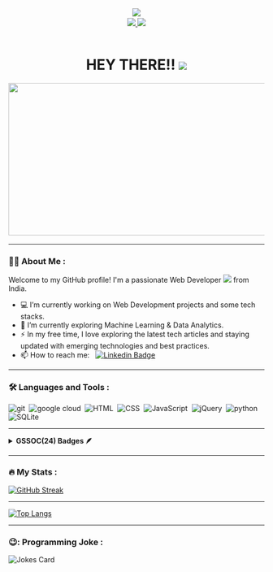 <div id="header"align="center" >
  <img src="https://encrypted-tbn0.gstatic.com/images?q=tbn:ANd9GcSQ5rjHJqS4TwR6eBRO5SDhCMNbXHNnQ46FCw&usqp=CAU" width="100"/>
</div>

<div id="badges" align="center">
  <a href="https://x.com/Divya67274866">
    <img src="https://img.shields.io/badge/-black?style=for-the-badge&logo=x&logoColor=white%22%20alt=%22X%20Badge"/>
  </a>
  <a href="divyasingh0803@gmail.com">
    <img src="https://img.shields.io/badge/Gmail-blue%3Fstyle%3D%26logo%3Dgmail%26logoColor%3Dwhite?style=for-the-badge&logo=gmail&logoColor=white&color=red"/>
  </a>
</div>

<img src="https://komarev.com/ghpvc/?username=your-github-username&style=flat-square&color=blue" alt=""/>


<h1 align="center">
  HEY THERE!!
  <img src="https://media.tenor.com/CU-PX1m0egYAAAAM/wave-hi.gif" width="30px"/>
</h1>
<div align="center">
  <img src="https://media.tenor.com/AlUkiGkR2j8AAAAM/new-game-ahagon-umiko-programming.gif" width="600" height="300"/>
</div>

---

### :woman_technologist: About Me :
Welcome to my GitHub profile! I'm a passionate Web Developer <img src="https://media.giphy.com/media/WUlplcMpOCEmTGBtBW/giphy.gif" width="30"> from India. 

- 💻 I’m currently working on Web Development projects and some tech stacks.
- 🌱 I’m currently exploring Machine Learning & Data Analytics.
- ⚡ In my free time, I love exploring the latest tech articles and staying updated with emerging technologies and best practices.
- 📫 How to reach me: &nbsp; [![Linkedin Badge](https://img.shields.io/badge/-Divya-blue?style=flat&logo=Linkedin&logoColor=white)](https://www.linkedin.com/in/divya-singh-444b4b190/)

---

### :hammer_and_wrench: Languages and Tools :

<div>
 <img src="https://cdn.jsdelivr.net/gh/devicons/devicon/icons/git/git-original.svg" title="Git" alt="git" width="40" height="40"/>&nbsp;
 <img src="https://cdn.jsdelivr.net/gh/devicons/devicon/icons/googlecloud/googlecloud-original-wordmark.svg" title="Google Cloud" alt="google cloud" width="40" height="40"/>&nbsp;
 <img src="https://cdn.jsdelivr.net/gh/devicons/devicon/icons/html5/html5-original.svg" title="HTML5" alt="HTML" width="40" height="40"/>&nbsp;
 <img src="https://cdn.jsdelivr.net/gh/devicons/devicon/icons/css3/css3-original.svg"  title="CSS3" alt="CSS" width="40" height="40"/>&nbsp;
 <img src="https://cdn.jsdelivr.net/gh/devicons/devicon/icons/javascript/javascript-original.svg" title="JavaScript" alt="JavaScript" width="40" height="40"/>&nbsp;
 <img src="https://cdn.jsdelivr.net/gh/devicons/devicon/icons/jquery/jquery-original.svg" title="jQuery" alt="jQuery" width="40" height="40"/>&nbsp;
 <img src="https://cdn.jsdelivr.net/gh/devicons/devicon/icons/python/python-original.svg" title="Python" alt="python" width="40" height="40"/>&nbsp;
 <img src="https://cdn.jsdelivr.net/gh/devicons/devicon/icons/sqlite/sqlite-original.svg" title="SQLite"  alt="SQLite" width="40" height="40"/>&nbsp;
</div>

---

<details>	
 <summary><b>GSSOC(24) Badges 🪶</b></summary><br>
<div style='display:flex; align-items:center; gap: 10px;' align='center'><a href="https://gssoc.girlscript.tech/leaderboard">
<img src="https://raw.githubusercontent.com/GSSoC24/Postman-Challenge/main/docs/assets/Postman%20White.png" width="100px" height="100px" />
  <img src="https://raw.githubusercontent.com/GSSoC24/Postman-Challenge/main/docs/assets/1.png" width="100px" height="100px" />
  <img src="https://raw.githubusercontent.com/GSSoC24/Postman-Challenge/main/docs/assets/2.png" width="100px" height="100px" />
  <img src="https://raw.githubusercontent.com/GSSoC24/Postman-Challenge/main/docs/assets/3.png" width="100px" height="100px" />
  <img src="https://raw.githubusercontent.com/GSSoC24/Postman-Challenge/main/docs/assets/4.png" width="100px" height="100px" />
  <img src="https://raw.githubusercontent.com/GSSoC24/Postman-Challenge/main/docs/assets/5.png" width="100px" height="100px" />
  <img src="https://raw.githubusercontent.com/GSSoC24/Postman-Challenge/main/docs/assets/6.png" width="105px" height="105px" />
  <img src="https://raw.githubusercontent.com/GSSoC24/Postman-Challenge/main/docs/assets/7.png" width="100px" height="100px" />
  <img src="https://raw.githubusercontent.com/GSSoC24/Postman-Challenge/main/docs/assets/8.png" width="100px" height="100px" />
  <img src="https://raw.githubusercontent.com/GSSoC24/Contributor/refs/heads/main/assets/Code%20Luminary.png" width="105px" height="105px" />
  <img src="https://raw.githubusercontent.com/GSSoC24/Contributor/refs/heads/main/assets/Git%20Explorer.png" width="100px" height="100px" />
  <img src="https://raw.githubusercontent.com/GSSoC24/Contributor/refs/heads/main/assets/Pull%20Expert.png" width="100px" height="100px" /></a>
</div>
</details>

---


### :fire: My Stats :
[![GitHub Streak](http://github-readme-streak-stats.herokuapp.com?user=Divya4879&border_radius=4.4)](https://git.io/streak-stats)

--- 

[![Top Langs](https://github-readme-stats.vercel.app/api/top-langs/?username=Divya4879&layout=compact&theme=vision-friendly-dark)](https://github.com/Divya4879)

---

### 😉: Programming Joke :
<!-- Markdown -->
![Jokes Card](https://readme-jokes.vercel.app/api)

<!--
**Divya4879/Divya4879** is a ✨ _special_ ✨ repository because its `README.md` (this file) appears on your GitHub profile.

Here are some ideas to get you started:

 
- 👯 I’m looking to collaborate on ...
- 🤔 I’m looking for help with ...
- 💬 Ask me about ..
- 😄 Pronouns: ...
- ...
-->
                      

